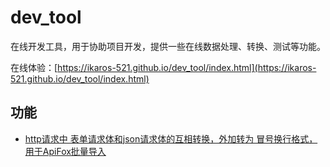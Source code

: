 # dev_tool

在线开发工具，用于协助项目开发，提供一些在线数据处理、转换、测试等功能。

在线体验：[https://ikaros-521.github.io/dev_tool/index.html](https://ikaros-521.github.io/dev_tool/index.html)

## 功能

- [http请求中 表单请求体和json请求体的互相转换，外加转为 冒号换行格式，用于ApiFox批量导入](http/param_json_converter.html)

